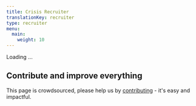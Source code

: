 ```yaml
---
title: Crisis Recruiter
translationKey: recruiter
type: recruiter
menu:
  main:
    weight: 10
---
```


<div id="recruiter-screen">Loading ...</div>

## Contribute and improve everything
This page is crowdsourced, please help us by <a href="/contribute" target="_blank">contributing</a> - it's easy and impactful.